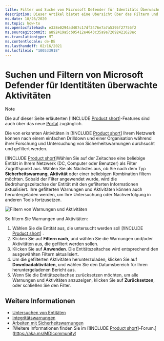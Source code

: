 ```yaml
---
title: Filter und Suche von Microsoft Defender für Identitäts Überwachung
description: Dieser Artikel bietet eine Übersicht über das Filtern und Durchsuchen von überwachten Aktivitäten mithilfe von Microsoft Defender für die Identität.
ms.date: 10/26/2020
ms.topic: how-to
ms.openlocfilehash: e338e0294ad407c17df2476e7a7a5395f27756f2
ms.sourcegitcommit: a892419a5cb95412e4643c35a9a72092421628ec
ms.translationtype: MT
ms.contentlocale: de-DE
ms.lasthandoff: 02/16/2021
ms.locfileid: "100533918"
---
```

# <a name="microsoft-defender-for-identity-monitored-activities-search-and-filter"></a>Suchen und Filtern von Microsoft Defender für Identitäten überwachte Aktivitäten

> [!NOTE]
> Die auf dieser Seite erläuterten [!INCLUDE [Product short](includes/product-short.md)]-Features sind auch über das neue [Portal](https://portal.cloudappsecurity.com) zugänglich.

Die von erkannten Aktivitäten in [!INCLUDE [Product short](includes/product-short.md)] Ihrem Netzwerk können nach einem einfachen Drilldown und einer Organisation während ihrer Forschung und Untersuchung von Sicherheitswarnungen durchsucht und gefiltert werden.

[!INCLUDE [Product short](includes/product-short.md)]Wählen Sie auf der Zeitachse eine beliebige Entität in Ihrem Netzwerk (DC, Computer oder Benutzer) als Filter Zugriffspunkt aus. Wählen Sie als Nächstes aus, ob Sie nach dem Typ **Sicherheitswarnung**, **Aktivität** oder einer beliebigen Kombination filtern möchten. Sobald der Filter angewendet wurde, wird die Bedrohungszeitachse der Entität mit den gefilterten Informationen aktualisiert. Ihre gefilterten Warnungen und Aktivitäten können auch heruntergeladen werden, um Ihre Untersuchung oder Nachverfolgung in anderen Tools fortzusetzen.

![Filtern von Warnungen und Aktivitäten](media/activities-filter.png)

So filtern Sie Warnungen und Aktivitäten:

 1. Wählen Sie die Entität aus, die untersucht werden soll [!INCLUDE [Product short](includes/product-short.md)] .
 2. Klicken Sie auf **Filtern nach**, und wählen Sie die Warnungen und/oder Aktivitäten aus, die gefiltert werden sollen.
 3. Klicken Sie auf **Anwenden**. Die Entitätszeitachse wird entsprechend den ausgewählten Filtern aktualisiert.
 4. Um die gefilterten Aktivitäten herunterzuladen, klicken Sie auf **Downloadaktivitäten**, und wählen Sie den Datumsbereich für Ihren heruntergeladenen Bericht aus.
 5. Wenn Sie die Entitätszeitachse zurücksetzen möchten, um alle Warnungen und Aktivitäten anzuzeigen, klicken Sie auf **Zurücksetzen**, oder schließen Sie den Filter.

## <a name="see-also"></a>Weitere Informationen

- [Untersuchen von Entitäten](investigate-entity.md)
- [Integritätswarnungen](health-alerts.md)
- [Arbeiten mit Sicherheitswarnungen](working-with-suspicious-activities.md)
- [Weitere Informationen finden Sie im [!INCLUDE [Product short](includes/product-short.md)]-Forum.](https://aka.ms/MDIcommunity)
